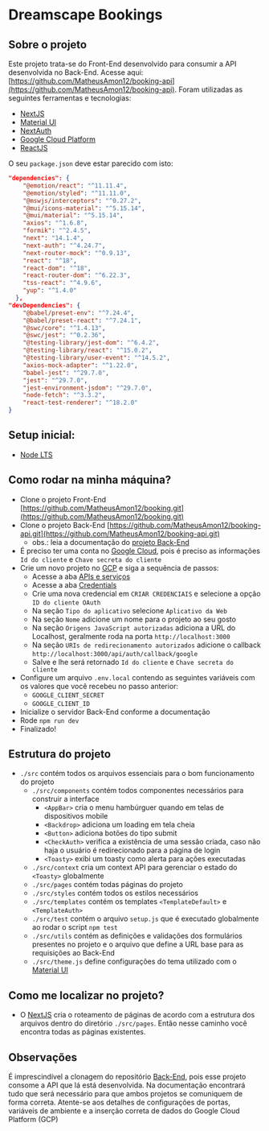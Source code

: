 # Dreamscape Bookings

## Sobre o projeto

Este projeto trata-se do Front-End desenvolvido para consumir a API desenvolvida no Back-End. Acesse aqui: [https://github.com/MatheusAmon12/booking-api](https://github.com/MatheusAmon12/booking-api). Foram utilizadas as seguintes ferramentas e tecnologias:
-   [NextJS](https://nextjs.org)
-   [Material UI](https://mui.com/material-ui/)
-   [NextAuth](https://next-auth.js.org)
-   [Google Cloud Platform](https://cloud.google.com/?hl=pt-BR)
-   [ReactJS](https://react.dev)
    
O seu `package.json` deve estar parecido com isto:
```json
"dependencies": {
    "@emotion/react": "^11.11.4",
    "@emotion/styled": "^11.11.0",
    "@mswjs/interceptors": "^0.27.2",
    "@mui/icons-material": "^5.15.14",
    "@mui/material": "^5.15.14",
    "axios": "^1.6.8",
    "formik": "^2.4.5",
    "next": "14.1.4",
    "next-auth": "^4.24.7",
    "next-router-mock": "^0.9.13",
    "react": "^18",
    "react-dom": "^18",
    "react-router-dom": "^6.22.3",
    "tss-react": "^4.9.6",
    "yup": "^1.4.0"
  },
"devDependencies": {
    "@babel/preset-env": "^7.24.4",
    "@babel/preset-react": "^7.24.1",
    "@swc/core": "^1.4.13",
    "@swc/jest": "^0.2.36",
    "@testing-library/jest-dom": "^6.4.2",
    "@testing-library/react": "^15.0.2",
    "@testing-library/user-event": "^14.5.2",
    "axios-mock-adapter": "^1.22.0",
    "babel-jest": "^29.7.0",
    "jest": "^29.7.0",
    "jest-environment-jsdom": "^29.7.0",
    "node-fetch": "^3.3.2",
    "react-test-renderer": "^18.2.0"
}
```


## Setup inicial:

- [Node LTS](https://nodejs.org/en)

## Como rodar na minha máquina?

- Clone o projeto Front-End [https://github.com/MatheusAmon12/booking.git](https://github.com/MatheusAmon12/booking.git)
- Clone o projeto Back-End [https://github.com/MatheusAmon12/booking-api.git](https://github.com/MatheusAmon12/booking-api.git)
    - obs.: leia a documentação do [projeto Back-End](https://github.com/MatheusAmon12/booking-api/blob/master/README.md)
- É preciso ter uma conta no [Google Cloud](https://cloud.google.com/?hl=pt-BR), pois é preciso as informações `Id do cliente` e `Chave secreta do cliente`
- Crie um novo projeto no [GCP](console.cloud.google.com/) e siga a sequência de passos:
    - Acesse a aba [APIs e serviços](https://console.cloud.google.com/apis/dashboard)
    - Acesse a aba [Credentials](https://console.cloud.google.com/apis/credentials)
    - Crie uma nova credencial em `CRIAR CREDENCIAIS` e selecione a opção `ID do cliente OAuth`
    - Na seção `Tipo do aplicativo` selecione `Aplicativo da Web`
    - Na seção `Nome` adicione um nome para o projeto ao seu gosto
    - Na seção `Origens JavaScript autorizadas` adiciona a URL do Localhost, geralmente roda na porta `http://localhost:3000`
    - Na seção `URIs de redirecionamento autorizados` adicione o callback `http://localhost:3000/api/auth/callback/google`
    - Salve e lhe será retornado `Id do cliente` e `Chave secreta do cliente`
- Configure um arquivo `.env.local` contendo as seguintes variáveis com os valores que você recebeu no passo anterior:
    -   `GOOGLE_CLIENT_SECRET`
    -   `GOOGLE_CLIENT_ID`
- Inicialize o servidor Back-End conforme a documentação
- Rode `npm run dev`
- Finalizado!

## Estrutura do projeto

- `./src` contém todos os arquivos essenciais para o bom funcionamento do projeto
    - `./src/components` contém todos componentes necessários para construir a interface
        - `<AppBar>` cria o menu hambúrguer quando em telas de dispositivos mobile
        - `<Backdrop>` adiciona um loading em tela cheia
        - `<Button>` adiciona botões do tipo submit
        - `<CheckAuth>` verifica a existência de uma sessão criada, caso não haja o usuário é redirecionado para a página de login
        - `<Toasty>` exibi um toasty como alerta para ações executadas
    - `./src/context` cria um context API para gerenciar o estado do `<Toasty>` globalmente
    - `./src/pages` contém todas páginas do projeto
    - `./src/styles` contém todos os estilos necessários
    - `./src/templates` contém os templates `<TemplateDefault>` e `<TemplateAuth>`
    - `./src/test` contém o arquivo `setup.js` que é executado globalmente ao rodar o script `npm test`
    - `./src/utils` contém as definições e validações dos formulários presentes no projeto e o arquivo que define a URL base para as requisições ao Back-End
    - `./src/theme.js` define configurações do tema utilizado com o [Material UI](https://mui.com/material-ui/)

## Como me localizar no projeto?

- O [NextJS](https://nextjs.org) cria o roteamento de páginas de acordo com a estrutura dos arquivos dentro do diretório `./src/pages`. Então nesse caminho você encontra todas as páginas existentes.

## Observações

É imprescindível a clonagem do repositório [Back-End](https://github.com/MatheusAmon12/booking-api/), pois esse projeto consome a API que lá está desenvolvida. Na documentação encontrará tudo que será necessário para que ambos projetos se comuniquem de forma correta. Atente-se aos detalhes de configurações de portas, variáveis de ambiente e a inserção correta de dados do Google Cloud Platform (GCP)